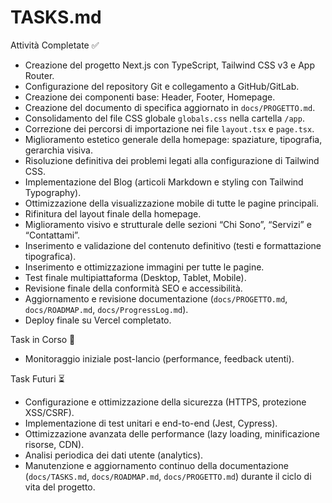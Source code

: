 # TASKS.md

Attività Completate ✅
- Creazione del progetto Next.js con TypeScript, Tailwind CSS v3 e App Router.
- Configurazione del repository Git e collegamento a GitHub/GitLab.
- Creazione dei componenti base: Header, Footer, Homepage.
- Creazione del documento di specifica aggiornato in `docs/PROGETTO.md`.
- Consolidamento del file CSS globale `globals.css` nella cartella `/app`.
- Correzione dei percorsi di importazione nei file `layout.tsx` e `page.tsx`.
- Miglioramento estetico generale della homepage: spaziature, tipografia, gerarchia visiva.
- Risoluzione definitiva dei problemi legati alla configurazione di Tailwind CSS.
- Implementazione del Blog (articoli Markdown e styling con Tailwind Typography).
- Ottimizzazione della visualizzazione mobile di tutte le pagine principali.
- Rifinitura del layout finale della homepage.
- Miglioramento visivo e strutturale delle sezioni “Chi Sono”, “Servizi” e “Contattami”.
- Inserimento e validazione del contenuto definitivo (testi e formattazione tipografica).
- Inserimento e ottimizzazione immagini per tutte le pagine.
- Test finale multipiattaforma (Desktop, Tablet, Mobile).
- Revisione finale della conformità SEO e accessibilità.
- Aggiornamento e revisione documentazione (`docs/PROGETTO.md`, `docs/ROADMAP.md`, `docs/ProgressLog.md`).
- Deploy finale su Vercel completato.

Task in Corso 🔄
- Monitoraggio iniziale post-lancio (performance, feedback utenti).

Task Futuri ⏳
- Configurazione e ottimizzazione della sicurezza (HTTPS, protezione XSS/CSRF).
- Implementazione di test unitari e end-to-end (Jest, Cypress).
- Ottimizzazione avanzata delle performance (lazy loading, minificazione risorse, CDN).
- Analisi periodica dei dati utente (analytics).
- Manutenzione e aggiornamento continuo della documentazione (`docs/TASKS.md`, `docs/ROADMAP.md`, `docs/PROGETTO.md`) durante il ciclo di vita del progetto.